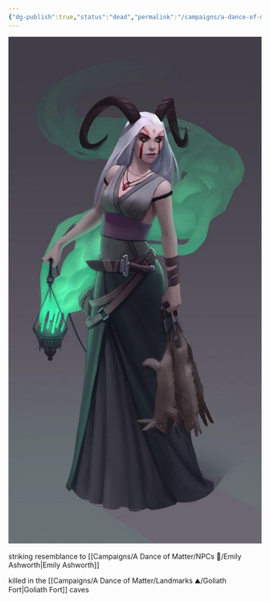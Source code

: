 ```yaml
---
{"dg-publish":true,"status":"dead","permalink":"/campaigns/a-dance-of-matter/np-cs/cressida-ashworth/","dgPassFrontmatter":true}
---
```


![attachments/Cressida_Ashworth.png|400](/img/user/attachments/Cressida_Ashworth.png)

striking resemblance to [[Campaigns/A Dance of Matter/NPCs 🤖/Emily Ashworth\|Emily Ashworth]]

killed in the [[Campaigns/A Dance of Matter/Landmarks ⛰/Goliath Fort\|Goliath Fort]] caves